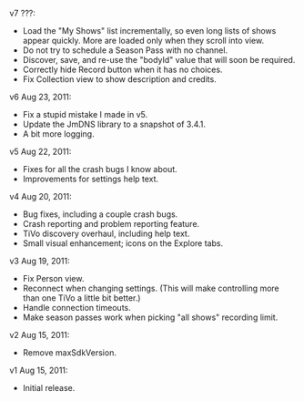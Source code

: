 v7 ???:
* Load the "My Shows" list incrementally, so even long lists of shows appear
  quickly.  More are loaded only when they scroll into view.
* Do not try to schedule a Season Pass with no channel.
* Discover, save, and re-use the "bodyId" value that will soon be required.
* Correctly hide Record button when it has no choices.
* Fix Collection view to show description and credits.

v6 Aug 23, 2011:
* Fix a stupid mistake I made in v5.
* Update the JmDNS library to a snapshot of 3.4.1.
* A bit more logging.

v5 Aug 22, 2011:
* Fixes for all the crash bugs I know about.
* Improvements for settings help text.

v4 Aug 20, 2011:
* Bug fixes, including a couple crash bugs.
* Crash reporting and problem reporting feature.
* TiVo discovery overhaul, including help text.
* Small visual enhancement; icons on the Explore tabs.

v3 Aug 19, 2011:
* Fix Person view.
* Reconnect when changing settings.  (This will make controlling more than one TiVo a little bit better.)
* Handle connection timeouts.
* Make season passes work when picking "all shows" recording limit.

v2 Aug 15, 2011:
* Remove maxSdkVersion.

v1 Aug 15, 2011:
* Initial release.
